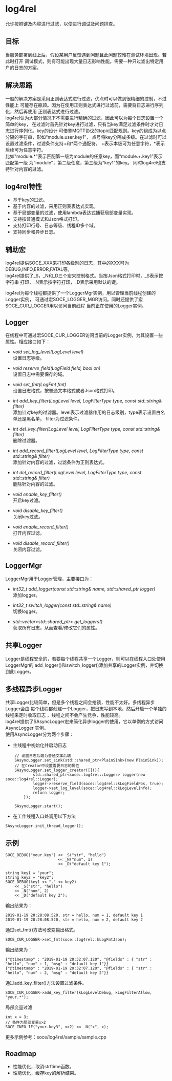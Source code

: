 # log4rel
允许按照键及内容进行过滤，以便进行调试及问题排查。

## 目标
当服务部署到线上后，假设某用户反馈遇到问题且此问题较难在测试环境出现。若此时打开
调试模式，则有可能出现大量日志影响性能。需要一种只过滤出特定用户的日志的方案。   

## 解决思路
一般的解决方案是采用正则表达式进行过滤，优点时可以做到很精细的控制，不过性能上
可能存在瓶颈。因为在使用正则表达式进行过滤前，需要将日志进行序列化，然后再使用
正则表达式进行过滤。   
log4rel认为大部分情况下不需要进行精确的过滤，因此可以为每个日志设置一个简单的key，
在过滤时首先针对key进行过滤，只有当key满足过滤条件时才对日志进行序列化。key的设计
可借鉴MQTT协议的topic匹配规则。key的组成为以点分隔的字符串，形如“module.user.key1”，
点号将key分隔成多级。在过滤时可以设置过滤条件，过滤条件支持+和*两个通配符，
+表示本级可为任意字符，*表示后续可为任意字符。   
比如"module.\*"表示匹配第一级为module的任意key，而“module.+.key1”表示匹配第一级
为“module”，第二级任意，第三级为“key1”的key。
同时log4rel也支持针对内容的过滤。

## log4rel特性
- 基于key的过滤。
- 基于内容的过滤，采用正则表表达式实现。
- 基于局部变量的过滤，使用lambda表达式捕获局部变量实现。
- 支持按普通模式和Json格式打印。
- 支持打印行号、日志等级、线程ID多个域。
- 支持同步和异步日志。

## 辅助宏
log4rel提供SOCE_XXX来打印各级别的日志，其中的XXX可为DEBUG,INFO,ERROR,FATAL等。   
log4rel提供了_S，_N和_D三个宏来控制格式。当按Json格式打印时，_S表示按字符串
打印，_N表示按字符打印，_D表示采用默认的键。

log4rel为每个线程都提供了一个LoggerMgr实例，用以管理当前线程创建的Logger实例，
可通过宏SOCE_LOGGER_MGR访问。同时还提供了宏SOCE_CUR_LOGGER用以访问当前线程
当前正在使用的Logger实例。   

## Logger
在线程中可通过宏SOCE_CUR_LOGGER访问当前的Logger实例，为其设置一些属性。相应接口如下：
- *void set_log_level(LogLevel level)*   
设置日志等级。

- *void reserve_field(LogField field, bool on)*   
设置日志中需要保存的域。

- *void set_fmt(LogFmt fmt)*   
设置日志格式，按普通文本格式或者Json格式打印。

- *int add_key_filter(LogLevel level, LogFilterType type, const std::string& filter)*   
添加针对key的过滤器。level表示过滤器作用的日志级别，type表示设置白名单还是黑名单，
filter为过滤条件。

- *int del_key_filter(LogLevel level, LogFilterType type, const std::string& filter)*   
删除过滤器。

- *int add_record_filter(LogLevel level, LogFilterType type, const std::string& filter)*   
添加针对内容的过滤，过滤条件为正则表达式。

- *int del_record_filter(LogLevel level, LogFilterType type, const std::string& filter)*   
删除针对内容的过滤。

- *void enable_key_filter()*  
开启key过滤。

- *void disable_key_filter()*  
关闭key过滤。

- *void enable_record_filter()*   
打开内容过滤。

- *void disable_record_filter()*  
关闭内容过滤。

## LoggerMgr
LoggerMgr用于Logger管理，主要接口为：
- *int32_t add_logger(const std::string& name, std::shared_ptr<Logger> logger)*   
添加logger。

- *int32_t switch_logger(const std::string& name)*   
切换logger。

- *std::vector<std::shared_ptr<Logger>> get_loggers()*   
获取所有日志，从而查看/修改它们的属性。

## 共享Logger
Logger是线程安全的，若要每个线程共享一个Logger，则可以在线程入口处使用LoggerMgr的
add_logger()和switch_logger()添加共享的Logger实例，并切换到此Logger。

## 多线程异步Logger
共享Logger比较简单，但是多个线程之间会抢锁，性能不太好。多线程异步Logger会由
每个线程都创建一个Logger，把日志写到本地，然后开启一个单独的线程来定时收取日志
，线程之间不会产生竞争，性能较高。   
log4rel提供了SAsyncLogger宏来简化异步logger的使用，它以单例的方式访问AsyncLogger
实例。   
使用AsyncLogger分为两个步骤：
- 主线程中初始化并启动日志
```
    // 设置日志后端为普通文本后端
    SAsyncLogger.set_sink(std::shared_ptr<PlainSink>(new PlainSink));
    // 在Creator中设置需要日志的属性
    SAsyncLogger.set_logger_creator([](){
            std::shared_ptr<soce::log4rel::Logger> logger(new soce::log4rel::Logger);
            logger->reserve_field(soce::log4rel::kLogFieldPos, true);
            logger->set_log_level(soce::log4rel::kLogLevelInfo);
            return logger;
        });

    SAsyncLogger.start();

```
- 在工作线程入口处调用以下方法
```
SAsyncLogger.init_thread_logger();
```

## 示例
```
SOCE_DEBUG("your.key") << _S("str", "hello")
                       << _N("num", 1)
                       << _D("default key 1");

string key1 = "your";
string key2 = "key2";
SOCE_DEBUG(key1 << "." << key2)
    << _S("str", "hello")
    << _N("num", 2)
    << _D("default key 2");
```
输出结果为：
```
2019-01-19 20:28:08.520, str = hello, num = 1, default key 1
2019-01-19 20:28:08.520, str = hello, num = 2, default key 2
```
通过set_fmt()方法可改变输出格式。
```
SOCE_CUR_LOGGER->set_fmt(soce::log4rel::kLogFmtJson);
```
输出结果为：
```
{"@timestamp" : "2019-01-19 20:32:07.120", "@fields" : { "str" : "hello", "num" : 1, "msg" : "default key 1"}}
{"@timestamp" : "2019-01-19 20:32:07.120", "@fields" : { "str" : "hello", "num" : 2, "msg" : "default key 2"}}
```
通过add_key_filter()方法设置过滤条件。
```
SOCE_CUR_LOGGER->add_key_filter(kLogLevelDebug, kLogFilterAllow, "your.*");
```
局部变量过滤
```
int x = 3;
// 条件为局部变量x>2
SOCE_INFO_IF("your.key3", x>2) << _N("x", x);
```
更多示例参考：soce/log4rel/sample/sample.cpp

## Roadmap
- 性能优化，取消strftime函数。
- 性能优化，缓存key的解析结果。
